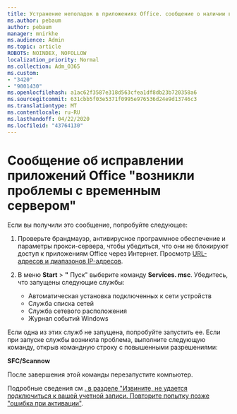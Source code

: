 ```yaml
---
title: Устранение неполадок в приложениях Office. сообщение о наличии временных проблем с сервером
ms.author: pebaum
author: pebaum
manager: mnirkhe
ms.audience: Admin
ms.topic: article
ROBOTS: NOINDEX, NOFOLLOW
localization_priority: Normal
ms.collection: Adm_O365
ms.custom:
- "3420"
- "9001430"
ms.openlocfilehash: a1ac62f3587e318d563cfea1df8db23b720358a6
ms.sourcegitcommit: 631cbb5f03e5371f0995e976536d24e9d13746c3
ms.translationtype: MT
ms.contentlocale: ru-RU
ms.lasthandoff: 04/22/2020
ms.locfileid: "43764130"
---
```

# <a name="fixing-the-office-apps-sorry-we-are-having-temporary-server-issues-message"></a>Сообщение об исправлении приложений Office "возникли проблемы с временным сервером"

Если вы получили это сообщение, попробуйте следующее:

1. Проверьте брандмауэр, антивирусное программное обеспечение и параметры прокси-сервера, чтобы убедиться, что они не блокируют доступ к приложениям Office через Интернет. Просмотр [URL-адресов и диапазонов IP-адресов](https://docs.microsoft.com/office365/enterprise/urls-and-ip-address-ranges).

2. В меню **Start** > **"** Пуск" выберите команду **Services. msc**. Убедитесь, что запущены следующие службы:
    - Автоматическая установка подключенных к сети устройств
    - Служба списка сетей
    - Служба сетевого расположения
    - Журнал событий Windows

Если одна из этих служб не запущена, попробуйте запустить ее. Если при запуске службы возникла проблема, выполните следующую команду, открыв командную строку с повышенными разрешениями:

**SFC/Scannow**

После завершения этой команды перезапустите компьютер.

Подробные сведения см [. в разделе "Извините, не удается подключиться к вашей учетной записи. Повторите попытку позже "ошибка при активации"](https://docs.microsoft.com/office/troubleshoot/activation-installation/issue-when-activate-office-from-office-365).